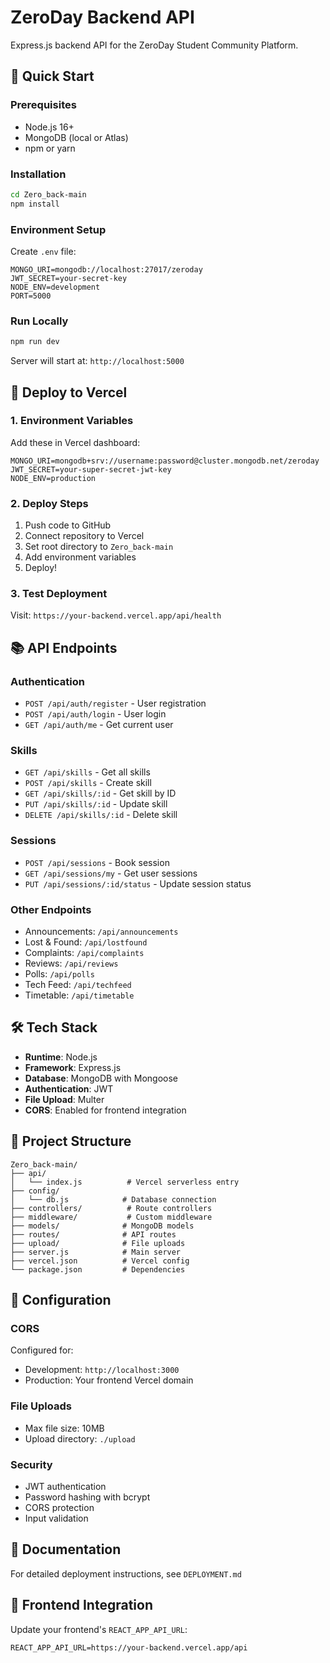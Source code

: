 # ZeroDay Backend API

Express.js backend API for the ZeroDay Student Community Platform.

## 🚀 Quick Start

### Prerequisites
- Node.js 16+
- MongoDB (local or Atlas)
- npm or yarn

### Installation
```bash
cd Zero_back-main
npm install
```

### Environment Setup
Create `.env` file:
```env
MONGO_URI=mongodb://localhost:27017/zeroday
JWT_SECRET=your-secret-key
NODE_ENV=development
PORT=5000
```

### Run Locally
```bash
npm run dev
```

Server will start at: `http://localhost:5000`

## 🚀 Deploy to Vercel

### 1. Environment Variables
Add these in Vercel dashboard:
```
MONGO_URI=mongodb+srv://username:password@cluster.mongodb.net/zeroday
JWT_SECRET=your-super-secret-jwt-key
NODE_ENV=production
```

### 2. Deploy Steps
1. Push code to GitHub
2. Connect repository to Vercel
3. Set root directory to `Zero_back-main`
4. Add environment variables
5. Deploy!

### 3. Test Deployment
Visit: `https://your-backend.vercel.app/api/health`

## 📚 API Endpoints

### Authentication
- `POST /api/auth/register` - User registration
- `POST /api/auth/login` - User login
- `GET /api/auth/me` - Get current user

### Skills
- `GET /api/skills` - Get all skills
- `POST /api/skills` - Create skill
- `GET /api/skills/:id` - Get skill by ID
- `PUT /api/skills/:id` - Update skill
- `DELETE /api/skills/:id` - Delete skill

### Sessions
- `POST /api/sessions` - Book session
- `GET /api/sessions/my` - Get user sessions
- `PUT /api/sessions/:id/status` - Update session status

### Other Endpoints
- Announcements: `/api/announcements`
- Lost & Found: `/api/lostfound`
- Complaints: `/api/complaints`
- Reviews: `/api/reviews`
- Polls: `/api/polls`
- Tech Feed: `/api/techfeed`
- Timetable: `/api/timetable`

## 🛠️ Tech Stack

- **Runtime**: Node.js
- **Framework**: Express.js
- **Database**: MongoDB with Mongoose
- **Authentication**: JWT
- **File Upload**: Multer
- **CORS**: Enabled for frontend integration

## 📁 Project Structure

```
Zero_back-main/
├── api/
│   └── index.js          # Vercel serverless entry
├── config/
│   └── db.js            # Database connection
├── controllers/          # Route controllers
├── middleware/           # Custom middleware
├── models/              # MongoDB models
├── routes/              # API routes
├── upload/              # File uploads
├── server.js            # Main server
├── vercel.json          # Vercel config
└── package.json         # Dependencies
```

## 🔧 Configuration

### CORS
Configured for:
- Development: `http://localhost:3000`
- Production: Your frontend Vercel domain

### File Uploads
- Max file size: 10MB
- Upload directory: `./upload`

### Security
- JWT authentication
- Password hashing with bcrypt
- CORS protection
- Input validation

## 📖 Documentation

For detailed deployment instructions, see `DEPLOYMENT.md`

## 🔗 Frontend Integration

Update your frontend's `REACT_APP_API_URL`:
```
REACT_APP_API_URL=https://your-backend.vercel.app/api
``` 